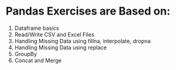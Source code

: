 # Pandas Exercises are Based on:

1. Dataframe basics 
2. Read/Write CSV and Excel Files
3. Handling Missing Data using fillna, interpolate, dropna
4. Handling Missing Data using replace
5. GroupBy
6. Concat and Merge
